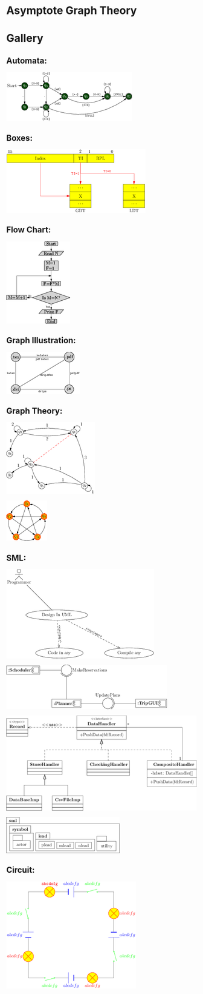 Asymptote Graph Theory
======================

Gallery
=======

Automata:
---------

![automata](samples/automata.png)

Boxes:
------

![boxes](samples/boxes.png)

Flow Chart:
-----------

![flowchart](samples/flowchart.png)

Graph Illustration:
-------------------

![graphillustra](samples/graphillustra.png)

Graph Theory:
--------------

![graphmatrep](samples/graphmatrep.png)

![graphtheory](samples/graphtheory.png)

SML:
----

![hellosml](samples/hellosml.png)

![component](samples/component.png)

![smlclass](samples/smlclass.png)

![smllead](samples/smllead.png)

Circuit:
--------

![circuit](samples/circuit.png)




